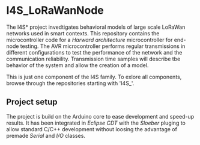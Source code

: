 # I4S_LoRaWanNode

The I4S* project invedtigates behavioral models of large scale LoRaWan networks used in smart contexts. This repository contains the microcontroller code for a _Harward architecture_ microcontroller for end-node testing. The AVR microcontroller performs regular transmissions in different configurations to test the performance of the network and the communication reliability. Transmission time samples will describe tbe behavior of the system and allow the creation of a model.

This is just one component of the I4S family. To exlore all components, browse through the repositories starting with 'I4S_'.

## Project setup

The project is build on the Arduino core to ease development and speed-up results. It has been integrated in *Eclipse CDT* with the *Sloeber* pluging to allow standard C/C++ development without loosing the advantage of premade _Serial_ and _I/O_ classes.

